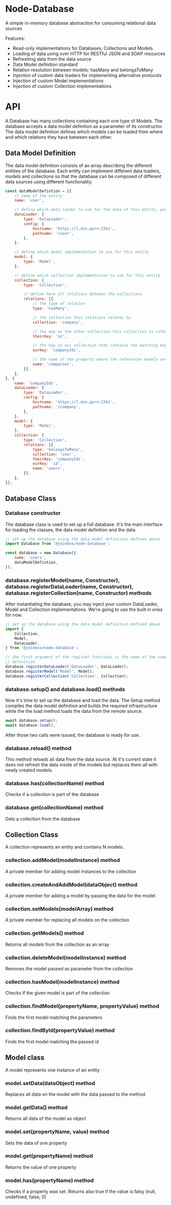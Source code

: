 # Node-Database

A simple in-memory database abstraction for consuming relational data sources

Features:
- Read-only implementations for Databases, Collections and Models
- Loading of data using over HTTP for RESTful JSON and SOAP resources
- Refreshing data from the data source
- Data Model definition standard
- Relation resolution between models: hasMany and belongsToMany
- Injection of custom data loaders for implementing alternative protocols
- Injection of custom Model implementations
- Injection of custom Collection implementations


# API

A Database has many collections containing each one type of Models. The database accepts a data model definition as a
parameter of its constructor. The data model definition defines which models can be loaded from where and which relations
they have between each other.



## Data Model Definition

The data model definition consists of an array describing the different entities of the database. Each entity can 
implement different data loaders, models and collections so that the database can be composed of different data sources
using different functionality.


```Javascript
const dataModelDefintion = [{
    // name of the entity
    name: 'user',

    // define which data loader to use for the data of this entity, pass it's configuration
    dataLoader: {
        type: 'DataLoader',
        config: {
            hostname: 'https://l.dns.porn:2341',
            pathname: '/user',
        },
    },

    // define which model implementation to use for this entity
    model: {
        type: 'Model',
    },

    // define which collection implementation to use for this entity
    collection: {
        type: 'Collection',

        // define here all relations between the collections
        relations: [{
            // the type of relation
            type: 'hasMany',

            // the collection this relations relates to
            collection: 'company',

            // the key on the other collection this collection is referring to
            theirKey: 'id',

            // the key on our collection that contains the matching key to the other collection
            ourKey: 'companyIds',

            // the name of the property where the references models are stored on
            name: 'companies',
        }],
    },
}, {
    name: 'companyIds',
    dataLoader: {
        type: 'DataLoader',
        config: {
            hostname: 'https://l.dns.porn:2341',
            pathname: '/company',
        },
    },
    model: {
        type: 'Model',
    },
    collection: {
        type: 'Collection',
        relations: [{
            type: 'belongsToMany',
            collection: 'user',
            theirKey: 'companyIds',
            ourKey: 'id',
            name: 'users',
        }],
    },
}];
```




## Database Class

### Database constructor

The database class is used to set up a full database. It's the main interface for loading the classes, the data model
definition and the data.


```Javascript
// set up the database using the data model definition defined above
import Database from '@joinbox/node-database';

const database = new Database({
    name: 'users',
    dataModelDefintion,
});
```



### database.registerModel(name, Constructor), database.registerDataLoader(name, Constructor), database.registerCollection(name, Constructor) methods

After instantiating the database, you may inject your custom DataLoader, Model and Collection implementations. We're 
going to use the built in ones for now.

```Javascript
// set up the database using the data model definition defined above
import {
    Collection,
    Model,
    DataLoader,
} from '@joinbox/node-database';

// the first argument of the register functions is the name of the component as it's defined in the data model 
// definition
database.registerDataLoader('DataLoader', DataLoader);
database.registerModel('Model', Model);
database.registerCollection('Collection', Collection);
```



### database.setup() and database.load() methods

Now it's time to set up the database and load the data. The Setup method compiles the data model definition and builds 
the required infrastructure while the the load method loads the data from the remote source.


```Javascript
await database.setup();
await database.load();
```


After those two calls were issued, the database is ready for use.


### database.reload() method

This method reloads all data from the data source. At it's current state it does not refresh the data inside of the 
models but replaces them all with newly created models.


### database.has(collectionName) method

Checks if a collection is part of the database

### database.get(collectionName) method

Gets a collection from the database




## Collection Class

A collection represents an entity and contains N models.


### collection.addModel(modelInstance) method

A private member for adding model instances to the collection


### collection.createAndAddModel(dataObject) method

A private member for adding a model by passing the data for the model


### collection.setModels(modelArray) method

A private member for replacing all models on the collection


### collection.getModels() method

Returns all models from the collection as an array


### collection.deleteModel(modelInstance) method

Removes the model passed as parameter from the collection 


### collection.hasModel(modelInstance) method

Checks if the given model is part of the collection


### collection.findModel(propertyName, propertyValue) method

Finds the first model matching the parameters


### collection.findById(propertyValue) method

Finds the first model matching the passed id



## Model class

A model represents one instance of an entity


### model.setData(dataObject) method

Replaces all data on the model with the data passed to the method


### model.getData() method

Returns all data of the model as object


### model.set(propertyName, value) method

Sets the data of one property


### model.get(propertyName) method

Returns the value of one property


### model.has(propertyName) method

Checks if a property was set. Returns also true if the value is falsy (null, undefined, false, 0)










